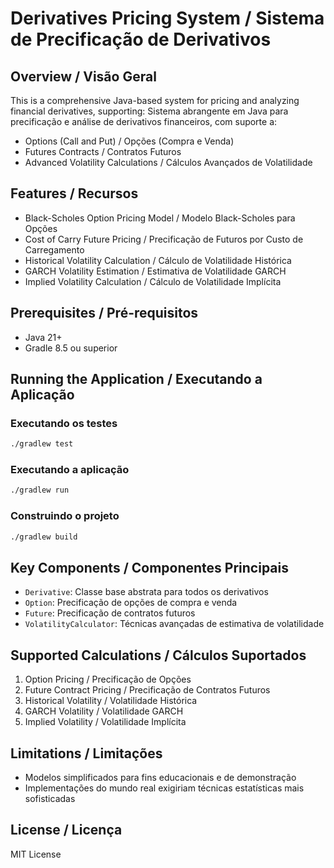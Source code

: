 # Derivatives Pricing System / Sistema de Precificação de Derivativos

## Overview / Visão Geral
This is a comprehensive Java-based system for pricing and analyzing financial derivatives, supporting:
Sistema abrangente em Java para precificação e análise de derivativos financeiros, com suporte a:

- Options (Call and Put) / Opções (Compra e Venda)
- Futures Contracts / Contratos Futuros
- Advanced Volatility Calculations / Cálculos Avançados de Volatilidade

## Features / Recursos
- Black-Scholes Option Pricing Model / Modelo Black-Scholes para Opções
- Cost of Carry Future Pricing / Precificação de Futuros por Custo de Carregamento
- Historical Volatility Calculation / Cálculo de Volatilidade Histórica
- GARCH Volatility Estimation / Estimativa de Volatilidade GARCH
- Implied Volatility Calculation / Cálculo de Volatilidade Implícita

## Prerequisites / Pré-requisitos
- Java 21+
- Gradle 8.5 ou superior

## Running the Application / Executando a Aplicação

### Executando os testes
```bash
./gradlew test
```

### Executando a aplicação
```bash
./gradlew run
```

### Construindo o projeto
```bash
./gradlew build
```

## Key Components / Componentes Principais
- `Derivative`: Classe base abstrata para todos os derivativos
- `Option`: Precificação de opções de compra e venda
- `Future`: Precificação de contratos futuros
- `VolatilityCalculator`: Técnicas avançadas de estimativa de volatilidade

## Supported Calculations / Cálculos Suportados
1. Option Pricing / Precificação de Opções
2. Future Contract Pricing / Precificação de Contratos Futuros
3. Historical Volatility / Volatilidade Histórica
4. GARCH Volatility / Volatilidade GARCH
5. Implied Volatility / Volatilidade Implícita

## Limitations / Limitações
- Modelos simplificados para fins educacionais e de demonstração
- Implementações do mundo real exigiriam técnicas estatísticas mais sofisticadas

## License / Licença
MIT License
